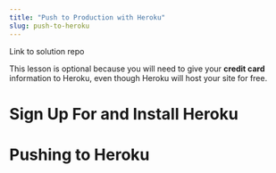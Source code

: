 ```yaml
---
title: "Push to Production with Heroku"
slug: push-to-heroku
---
```


Link to solution repo

This lesson is optional because you will need to give your **credit card** information to Heroku, even though Heroku will host your site for free.

# Sign Up For and Install Heroku

# Pushing to Heroku
